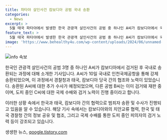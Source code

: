 ```yaml
---
title: 파타야 살인사건 캄보디아 공범 국내 송환
categories:
  - News
excerpt: >
  5월 태국 파타야에서 발생한 한국 관광객 살인사건의 공범 중 하나인 A씨가 캄보디아에서 국내 송환됐다. A씨는 한국인 공범들과 함께 피해자를 납치하고 살해한 혐의를 받고 있으며, 검거 후 58일 만에 송환됐다. 경찰청은 A씨의 신속한 송환을 위해 태국과 캄보디아 당국과 협의했으며, 수사는 경남청 형사기동대가 중심으로 집중될 예정이다. 또한 다른 공범인 B씨는 전북에서 재판 중이고, 도피 중인 C씨에 대해서는 국제공조를 통해 조속히 검거할 방침이다.
feature_text: >
  5월 태국 파타야에서 발생한 한국 관광객 살인사건의 공범 중 하나인 A씨가 캄보디아에서 국내 송환됐다. A씨는 한국인 공범들과 함께 피해자를 납치하고 살해한 혐의를 받고 있으며, 검거 후 58일 만에 송환됐다. 경찰청은 A씨의 신속한 송환을 위해 태국과 캄보디아 당국과 협의했으며, 수사는 경남청 형사기동대가 중심으로 집중될 예정이다. 또한 다른 공범인 B씨는 전북에서 재판 중이고, 도피 중인 C씨에 대해서는 국제공조를 통해 조속히 검거할 방침이다.
image: 'https://www.behealthy4u.com/wp-content/uploads/2024/06/unnamed-file.png'
---
```


<p><img src="https://www.behealthy4u.com/wp-content/uploads/2024/06/unnamed-file.png" alt="info 속보" /></p>

<p>한국인 관광객 살인사건의 공범 3명 중 하나인 A씨가 캄보디아에서 검거된 후 국내로 송환되는 과정에 대해 소개한 기사입니다. A씨가 10일 국내로 인천국제공항을 통해 강제 송환되었으며, 이 과정에서 경찰청과 태국, 캄보디아 당국 간의 협조와 노력이 있었습니다. 송환된 A씨에 대한 추가 수사가 예정되었으며, 다른 공범 B씨는 이미 검거돼 재판 중이며, 도피 중인 C씨에 대한 국제 수배와 검거 노력이 진행 중이라고 합니다. </p>

<p>이러한 상황 속에서 한국과 태국, 캄보디아 간의 협력으로 범죄자 송환 및 수사가 진행되고 있음을 알 수 있습니다. 해당 기사 속에서는 캄보디아와의 치안교류 협력, 한국 및 태국 경찰청 간의 정보 공유 및 협조, 그리고 국제 수배를 통한 도피 중인 피의자의 검거 노력 등이 강조되고 있습니다.</p>
생생한 뉴스, <a href="https://qoogle.tistory.com" rel="dofollow">qoogle.tistory.com</a>


